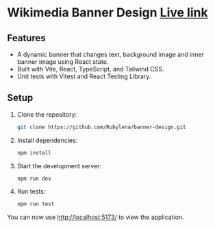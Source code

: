 # Wikimedia Banner Design [Live link](https://wikimedia-banner-design.netlify.app/)

## Features

- A dynamic banner that changes text, background image and inner banner image using React state.
- Built with Vite, React, TypeScript, and Tailwind CSS.
- Unit tests with Vitest and React Testing Library.

## Setup

1. Clone the repository:

   ```sh
   git clone https://github.com/Rubylena/banner-design.git
   ```

2. Install dependencies:

   ```sh
   npm install
   ```

3. Start the development server:

   ```sh
   npm run dev
   ```

4. Run tests:
   ```sh
   npm run test
   ```

You can now use [http://localhost:5173/](http://localhost:5173/) to view the application.
